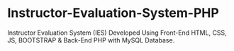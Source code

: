 # Instructor-Evaluation-System-PHP
Instructor Evaluation System (IES) Developed Using Front-End HTML, CSS, JS, BOOTSTRAP &amp; Back-End PHP with MySQL Database.
